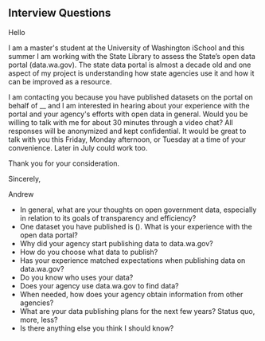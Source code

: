 ## Interview Questions

Hello


I am a master's student at the University of Washington iSchool and this summer I am working with the State Library to assess the State’s open data portal (data.wa.gov). The state data portal is almost a decade old and one aspect of my project is understanding how state agencies use it and how it can be improved as a resource.


I am contacting you because you have published datasets on the portal on behalf of __ and I am interested in hearing about your experience with the portal and your agency's efforts with open data in general.  Would you be willing to talk with me for about 30 minutes through a video chat?  All responses will be anonymized and kept confidential.  It would be great to talk with you this Friday, Monday afternoon, or Tuesday at a time of your convenience.  Later in July could work too.


Thank you for your consideration.


Sincerely,


Andrew


* In general, what are your thoughts on open government data, especially in relation to its goals of transparency and efficiency?
* One dataset you have published is (). What is your experience with the open data portal?
* Why did your agency start publishing data to data.wa.gov?
* How do you choose what data to publish?
* Has your experience matched expectations when publishing data on data.wa.gov?
* Do you know who uses your data?
* Does your agency use data.wa.gov to find data?
* When needed, how does your agency obtain information from other agencies?
* What are your data publishing plans for the next few years? Status quo, more, less?
* Is there anything else you think I should know?

